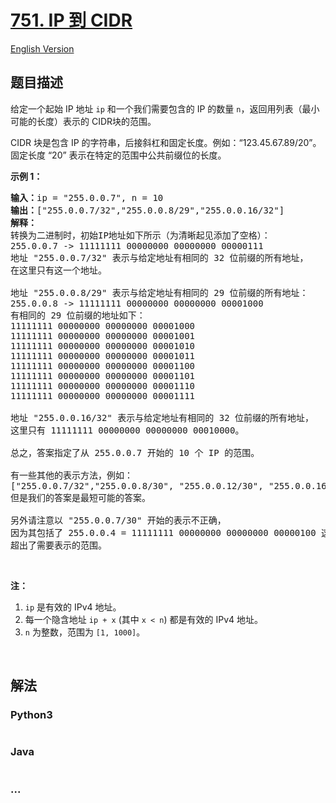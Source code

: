 # [751. IP 到 CIDR](https://leetcode-cn.com/problems/ip-to-cidr)

[English Version](https://github.com/yanglr/leetcode-ac/blob/master/assets/0700-0799/0751.IP%20to%20CIDR/README_EN.md)

## 题目描述

<!-- 这里写题目描述 -->

<p>给定一个起始 IP 地址&nbsp;<code>ip</code>&nbsp;和一个我们需要包含的 IP 的数量&nbsp;<code>n</code>，返回用列表（最小可能的长度）表示的 CIDR块的范围。&nbsp;</p>

<p>CIDR 块是包含 IP 的字符串，后接斜杠和固定长度。例如：&ldquo;123.45.67.89/20&rdquo;。固定长度 &ldquo;20&rdquo; 表示在特定的范围中公共前缀位的长度。</p>

<p><strong>示例 1：</strong></p>

<pre><strong>输入：</strong>ip = &quot;255.0.0.7&quot;, n = 10
<strong>输出：</strong>[&quot;255.0.0.7/32&quot;,&quot;255.0.0.8/29&quot;,&quot;255.0.0.16/32&quot;]
<strong>解释：
</strong>转换为二进制时，初始IP地址如下所示（为清晰起见添加了空格）：
255.0.0.7 -&gt; 11111111 00000000 00000000 00000111
地址 &quot;255.0.0.7/32&quot; 表示与给定地址有相同的 32 位前缀的所有地址，
在这里只有这一个地址。

地址 &quot;255.0.0.8/29&quot; 表示与给定地址有相同的 29 位前缀的所有地址：
255.0.0.8 -&gt; 11111111 00000000 00000000 00001000
有相同的 29 位前缀的地址如下：
11111111 00000000 00000000 00001000
11111111 00000000 00000000 00001001
11111111 00000000 00000000 00001010
11111111 00000000 00000000 00001011
11111111 00000000 00000000 00001100
11111111 00000000 00000000 00001101
11111111 00000000 00000000 00001110
11111111 00000000 00000000 00001111

地址 &quot;255.0.0.16/32&quot; 表示与给定地址有相同的 32 位前缀的所有地址，
这里只有 11111111 00000000 00000000 00010000。

总之，答案指定了从 255.0.0.7 开始的 10 个 IP 的范围。

有一些其他的表示方法，例如：
[&quot;255.0.0.7/32&quot;,&quot;255.0.0.8/30&quot;, &quot;255.0.0.12/30&quot;, &quot;255.0.0.16/32&quot;],
但是我们的答案是最短可能的答案。

另外请注意以 &quot;255.0.0.7/30&quot; 开始的表示不正确，
因为其包括了 255.0.0.4 = 11111111 00000000 00000000 00000100 这样的地址，
超出了需要表示的范围。
</pre>

<p>&nbsp;</p>

<p><strong>注：</strong></p>

<ol>
	<li><code>ip</code>&nbsp;是有效的 IPv4 地址。</li>
	<li>每一个隐含地址 <code>ip + x</code> (其中&nbsp;<code>x &lt; n</code>) 都是有效的 IPv4 地址。</li>
	<li><code>n</code>&nbsp;为整数，范围为&nbsp;<code>[1, 1000]</code>。</li>
</ol>

<p>&nbsp;</p>


## 解法

<!-- 这里可写通用的实现逻辑 -->

<!-- tabs:start -->

### **Python3**

<!-- 这里可写当前语言的特殊实现逻辑 -->

```python

```

### **Java**

<!-- 这里可写当前语言的特殊实现逻辑 -->

```java

```

### **...**

```

```

<!-- tabs:end -->
